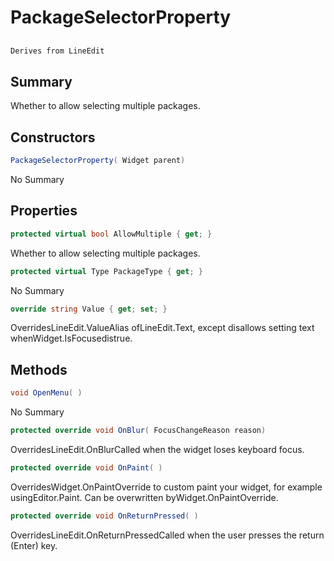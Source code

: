 # PackageSelectorProperty

## 
```c#
Derives from LineEdit
```

## Summary

Whether to allow selecting multiple packages.
## Constructors

```c#
PackageSelectorProperty( Widget parent) 
```
No Summary
## Properties

```c#
protected virtual bool AllowMultiple { get; } 
```
Whether to allow selecting multiple packages.
```c#
protected virtual Type PackageType { get; } 
```
No Summary
```c#
override string Value { get; set; } 
```
OverridesLineEdit.ValueAlias ofLineEdit.Text, except disallows setting text whenWidget.IsFocusedistrue.
## Methods

```c#
void OpenMenu( ) 
```
No Summary
```c#
protected override void OnBlur( FocusChangeReason reason) 
```
OverridesLineEdit.OnBlurCalled when the widget loses keyboard focus.
```c#
protected override void OnPaint( ) 
```
OverridesWidget.OnPaintOverride to custom paint your widget, for example usingEditor.Paint. Can be overwritten byWidget.OnPaintOverride.
```c#
protected override void OnReturnPressed( ) 
```
OverridesLineEdit.OnReturnPressedCalled when the user presses the return (Enter) key.
